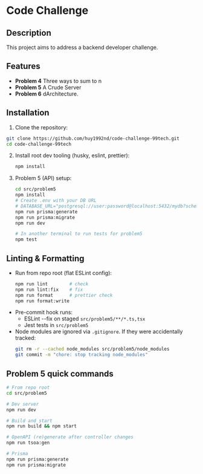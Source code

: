 # Code Challenge

## Description
This project aims to address a backend developer challenge.
## Features
- **Problem 4** Three ways to sum to n
- **Problem 5** A Crude Server
- **Problem 6** dArchitecture.

## Installation

1.  Clone the repository:
   ```bash
   git clone https://github.com/huy1992nd/code-challenge-99tech.git
   cd code-challenge-99tech
   ```

2. Install root dev tooling (husky, eslint, prettier):
   ```bash
   npm install
   ```

3. Problem 5 (API) setup:
   ```bash
   cd src/problem5
   npm install
   # Create .env with your DB URL
   # DATABASE_URL="postgresql://user:password@localhost:5432/mydb?schema=public"
   npm run prisma:generate
   npm run prisma:migrate
   npm run dev

   # In another terminal to run tests for problem5
   npm test
   ```

## Linting & Formatting

- Run from repo root (flat ESLint config):
  ```bash
  npm run lint        # check
  npm run lint:fix    # fix
  npm run format      # prettier check
  npm run format:write
  ```
- Pre-commit hook runs:
  - ESLint --fix on staged `src/problem5/**/*.ts,tsx`
  - Jest tests in `src/problem5`
- Node modules are ignored via `.gitignore`. If they were accidentally tracked:
  ```bash
  git rm -r --cached node_modules src/problem5/node_modules
  git commit -m "chore: stop tracking node_modules"
  ```

## Problem 5 quick commands

```bash
# From repo root
cd src/problem5

# Dev server
npm run dev

# Build and start
npm run build && npm start

# OpenAPI (re)generate after controller changes
npm run tsoa:gen

# Prisma
npm run prisma:generate
npm run prisma:migrate
```




